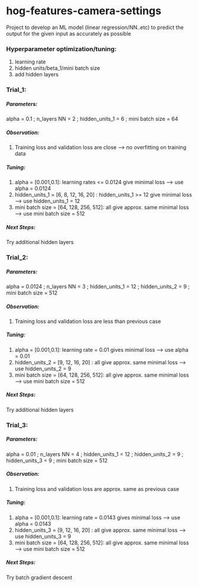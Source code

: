 # hog-features-camera-settings
 
Project to develop an ML model (linear regression/NN..etc) to predict the output for the given input as accurately as possible

### Hyperparameter optimization/tuning:
1. learning rate
2. hidden units/beta_1/mini batch size
3. add hidden layers

### Trial_1:
##### Parameters:
alpha = 0.1 ; n_layers NN = 2 ; hidden_units_1 = 6 ; mini batch size = 64
##### Observation:
1. Training loss and validation loss are close --> no overfitting on training data
##### Tuning:
1. alpha = [0.001,0.1]: learning rates <= 0.0124 give minimal loss --> use alpha = 0.0124 
2. hidden_units_1 = [6, 8, 12, 16, 20] : hidden_units_1 >= 12 give minimal loss --> use hidden_units_1 = 12
3. mini batch size = [64, 128, 256, 512]: all give approx. same minimal loss --> use mini batch size  = 512
##### Next Steps:
Try additional hidden layers

### Trial_2:
##### Parameters:
alpha = 0.0124 ; n_layers NN = 3 ; hidden_units_1 = 12 ; hidden_units_2 = 9 ; mini batch size = 512
##### Observation:
1. Training loss and validation loss are less than previous case
##### Tuning:
1. alpha = [0.001,0.1]: learning rate = 0.01 gives minimal loss --> use alpha = 0.01 
2. hidden_units_2 = [9, 12, 16, 20] : all give approx. same minimal loss  --> use hidden_units_2 = 9
3. mini batch size = [64, 128, 256, 512]: all give approx. same minimal loss --> use mini batch size  = 512
##### Next Steps:
Try additional hidden layers

### Trial_3:
##### Parameters:
alpha = 0.01 ; n_layers NN = 4 ; hidden_units_1 = 12 ; hidden_units_2 = 9 ; hidden_units_3 = 9 ; mini batch size = 512
##### Observation:
1. Training loss and validation loss are approx. same as previous case
##### Tuning:
1. alpha = [0.001,0.1]: learning rate = 0.0143 gives minimal loss --> use alpha = 0.0143 
2. hidden_units_3 = [9, 12, 16, 20] : all give approx. same minimal loss  --> use hidden_units_3 = 9
3. mini batch size = [64, 128, 256, 512]: all give approx. same minimal loss --> use mini batch size  = 512
##### Next Steps:
Try batch gradient descent